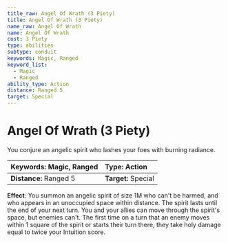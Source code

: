 ```yaml
---
title_raw: Angel Of Wrath (3 Piety)
title: Angel Of Wrath (3 Piety)
name_raw: Angel Of Wrath
name: Angel Of Wrath
cost: 3 Piety
type: abilities
subtype: conduit
keywords: Magic, Ranged
keyword_list:
  - Magic
  - Ranged
ability_type: Action
distance: Ranged 5
target: Special
---
```


# Angel Of Wrath (3 Piety)

You conjure an angelic spirit who lashes your foes with burning radiance.

| **Keywords:** Magic, Ranged | **Type:** Action    |
| :-------------------------- | :------------------ |
| **Distance:** Ranged 5      | **Target:** Special |

**Effect**: You summon an angelic spirit of size 1M who can't be harmed, and who appears in an unoccupied space within distance. The spirit lasts until the end of your next turn. You and your allies can move through the spirit's space, but enemies can't. The first time on a turn that an enemy moves within 1 square of the spirit or starts their turn there, they take holy damage equal to twice your Intuition score.
